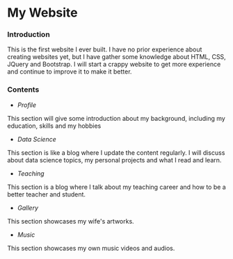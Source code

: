 # My Website
### Introduction
This is the first website I ever built. I have no prior experience about creating websites yet, but I have gather some knowledge about HTML, CSS, JQuery and Bootstrap. I will start a crappy website to get more experience and continue to improve it to make it better.

### Contents
* *Profile*

This section will give some introduction about my background, including my education, skills and my hobbies
* *Data Science*

This section is like a blog where I update the content regularly. I will discuss about data science topics, my personal projects and what I read and learn.
* *Teaching*

This section is a blog where I talk about my teaching career and how to be a better teacher and student.
* *Gallery*

This section showcases my wife's artworks.
* *Music*

This section showcases my own music videos and audios.
